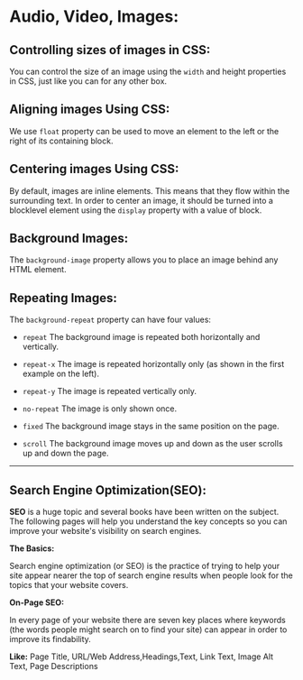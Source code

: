 # Audio, Video, Images:

## Controlling sizes of images in CSS:

You can control the size of an
image using the `width` and
height properties in CSS, just
like you can for any other box.

## Aligning images Using CSS:

We use `float` property can be used
to move an element to the left or
the right of its containing block.

## Centering images Using CSS:

By default, images are inline
elements. This means that they
flow within the surrounding text.
In order to center an image, it
should be turned into a blocklevel
element using the `display`
property with a value of block.

## Background Images:

The `background-image`
property allows you to place
an image behind any HTML
element.

## Repeating Images:

The `background-repeat`
property can have four values:

- `repeat` The background image is
repeated both horizontally and
vertically.

- `repeat-x` The image is repeated
horizontally only (as shown in
the first example on the left).

- `repeat-y` The image is repeated vertically only.

- `no-repeat` The image is only shown once.

- `fixed` The background image stays in
the same position on the page.

- `scroll` The background image moves
up and down as the user scrolls
up and down the page.

--------------------

## Search Engine Optimization(SEO):

**SEO** is a huge topic and several books have been written on the subject.
The following pages will help you understand the key concepts so you can
improve your website's visibility on search engines.

**The Basics:**

Search engine optimization (or
SEO) is the practice of trying
to help your site appear nearer
the top of search engine results
when people look for the topics
that your website covers.

**On-Page SEO:**

In every page of your website there are seven key places where keywords
(the words people might search on to find your site) can appear in order
to improve its findability.

**Like:**
Page Title, URL/Web Address,Headings,Text, Link Text, Image Alt Text, Page Descriptions 






